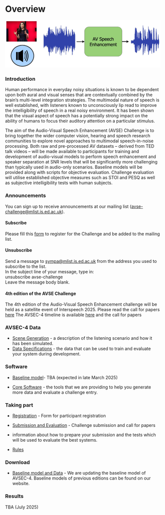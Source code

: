 # Overview

<p align="center">
  <img src="AVSE-challenge-diagram.jpg" alt="diagram" width="700"/>
</p>


### Introduction

Human performance in everyday noisy situations is known to be dependent upon both aural and visual senses that are contextually combined by the brain’s multi-level integration strategies. The multimodal nature of speech is well established, with listeners known to unconsciously lip read to improve the intelligibility of speech in a real noisy environment.  It has been shown that the visual aspect of speech has a potentially strong impact on the ability of humans to focus their auditory attention on a particular stimulus.

The aim of the Audio-Visual Speech Enhancement (AVSE) Challenge is to bring together the wider computer vision, hearing and speech research communities to explore novel approaches to multimodal speech-in-noise processing. Both raw and pre-processed AV datasets – derived from TED talk videos – will be made available to participants for training and development of audio-visual models to perform speech enhancement and speaker separation at SNR levels that will be significantly more challenging than typically used in audio-only scenarios. Baseline models will be provided along with scripts for objective evaluation. Challenge evaluation will utilise established objective measures such as STOI and PESQ as well as subjective intelligibility tests with human subjects.

### Announcements

You can sign up to receive announcements at our mailing list (avse-challenge@mlist.is.ed.ac.uk).

#### Subscribe

Please fill this [form](getting-started/register.md) to register for the Challenge and be added to the mailing list. 

[//]: # (Send a message to sympa@mlist.is.ed.ac.uk from the address you want to subscribe to the list.  )

[//]: # (In the subject line of your message, type in:  )

[//]: # (subscribe avse-challenge YourFirstName YourFamilyName  )

[//]: # (Leave the message body blank.)

#### Unsubscribe
Send a message to sympa@mlist.is.ed.ac.uk from the address you used to subscribe to the list.  
In the subject line of your message, type in:  
unsubscribe avse-challenge  
Leave the message body blank.

#### 4th edition of the AVSE Challenge

The 4th edition of the Audio-Visual Speech Enhancement challenge will be held as a satellite event of Interspeech 2025.
Please read the call for papers [here](getting-started/call-for-papers.md)
The AVSEC-4 timeline is available [here](important-dates.md) and the call for papers

### AVSEC-4 Data

- [Scene Generation](/challenge-data/scene-gen.md) - a description of the listening scenario and how it has been simulated.
- [Data Specifications](/challenge-data/data-spec.md)  - the data that can be used to train and evaluate your system during development.

### Software
- [Baseline model](/software/baseline.md)- TBA  (expected in late March 2025)

[//]: # (- a fully functioning baseline model is provided to challenge participants)
- [Core Software](/software/core.md) - the tools that we are providing to help you generate more data and evaluate a challenge entry.

### Taking part
- [Registration](/getting-started/register.md) - Form for participant registration
- [Submission and Evaluation](/getting-started/submission.md)  - Challenge submission and call for papers

- information about how to prepare your submission and the tests which will be used to evaluate the best systems.
- [Rules](/getting-started/rules.md)

[//]: # (- the rules to which all challenge entries must adhere.)

### Download
- [Baseline model and Data](/download.md) - We are updating the baseline model of AVSEC-4. Baseline models of previous editions can be found on our website. 

[//]: # (- #software and challenge data can be downloaded from here)

### Results

TBA (July 2025)

[//]: # (- [Listening test]&#40;/results.md&#41;)
[//]: # (- [Leaderboard]&#40;/leaderboard.md&#41;)
